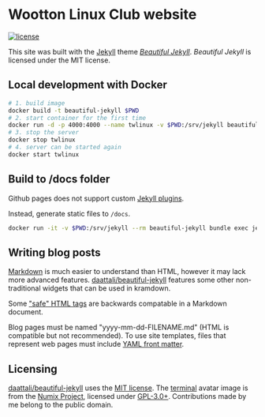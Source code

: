 # Wootton Linux Club website

[![license](https://img.shields.io/github/license/twlinux/twlinux.github.io.svg)](https://github.com/twlinux/twlinux.github.io/blob/master/LICENSE)

This site was built with the [Jekyll](https://jekyllrb.com/) theme *[Beautiful Jekyll](https://github.com/daattali/beautiful-jekyll#readme)*. *Beautiful Jekyll* is licensed under the MIT license.

## Local development with Docker

```bash
# 1. build image
docker build -t beautiful-jekyll $PWD
# 2. start container for the first time
docker run -d -p 4000:4000 --name twlinux -v $PWD:/srv/jekyll beautiful-jekyll
# 3. stop the server
docker stop twlinux
# 4. server can be started again
docker start twlinux
```

## Build to /docs folder

Github pages does not support custom [Jekyll plugins](https://jekyllrb.com/docs/plugins/).

Instead, generate static files to `/docs`.

```bash
docker run -it -v $PWD:/srv/jekyll --rm beautiful-jekyll bundle exec jekyll build --destination docs
```

## Writing blog posts

[Markdown](https://guides.github.com/pdfs/markdown-cheatsheet-online.pdf) is much easier to understand than HTML, however it may lack more advanced features. [daattali/beautiful-jekyll](https://github.com/daattali/beautiful-jekyll/tree/master/_posts) features some other non-traditional widgets that can be used in kramdown.

Some ["safe" HTML tags](https://github.com/jch/html-pipeline/blob/master/lib/html/pipeline/sanitization_filter.rb#L40) are backwards compatable in a Markdown document.

Blog pages must be named "yyyy-mm-dd-FILENAME.md" (HTML is compatible but not recommended). To use site templates, files that represent web pages must include [YAML front matter](https://github.com/daattali/beautiful-jekyll#last-important-thing-yaml-front-matter-parameters-for-a-page).

## Licensing

[daattali/beautiful-jekyll](https://github.com/daattali/beautiful-jekyll) uses the [MIT license](https://github.com/daattali/beautiful-jekyll/blob/master/LICENSE). The [terminal](https://github.com/numixproject/numix-icon-theme-circle/blob/master/Numix-Circle/48/apps/terminal.svg) avatar image is from the [Numix Project](https://numixproject.org), licensed under [GPL-3.0+](https://github.com/numixproject/numix-icon-theme-circle/blob/master/LICENSE). Contributions made by me belong to the public domain.

